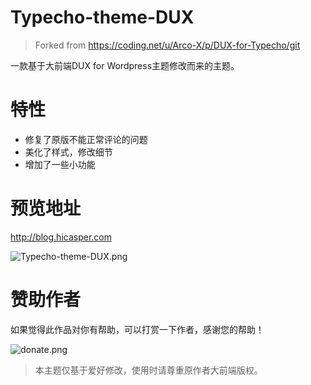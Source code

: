 # Typecho-theme-DUX

>Forked from https://coding.net/u/Arco-X/p/DUX-for-Typecho/git

一款基于大前端DUX for Wordpress主题修改而来的主题。

# 特性
- 修复了原版不能正常评论的问题
- 美化了样式，修改细节
- 增加了一些小功能

# 预览地址
http://blog.hicasper.com

![Typecho-theme-DUX.png](https://i.loli.net/2018/09/22/5ba5d0e56f3c9.png)

# 赞助作者
如果觉得此作品对你有帮助，可以打赏一下作者，感谢您的帮助！

![donate.png](https://i.loli.net/2018/12/31/5c299a19abdea.png)

>本主题仅基于爱好修改，使用时请尊重原作者大前端版权。
